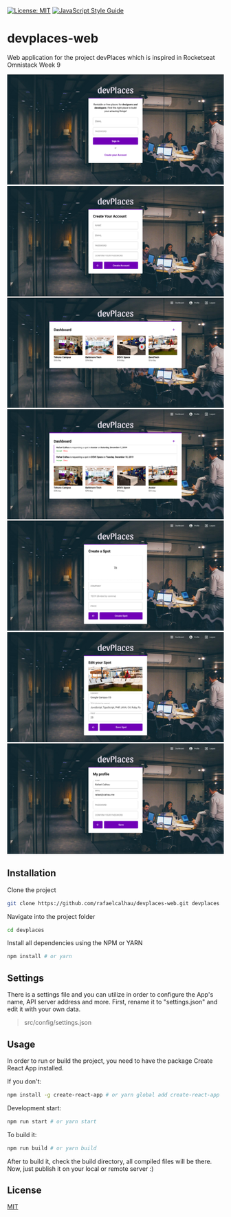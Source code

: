 [![License: MIT](https://img.shields.io/badge/License-MIT-green.svg)](https://opensource.org/licenses/MIT)
[![JavaScript Style Guide](https://img.shields.io/badge/code_style-standard-brightgreen.svg)](https://standardjs.com)


# devplaces-web

Web application for the project devPlaces which is inspired in Rocketseat Omnistack Week 9

![devPlaces](docs/images/devplaces-signin.png)
![devPlaces](docs/images/devplaces-signup.png)
![devPlaces](docs/images/devplaces-dashboard.png)
![devPlaces](docs/images/devplaces-dashboard-requests.png)
![devPlaces](docs/images/devplaces-newspot.png)
![devPlaces](docs/images/devplaces-editspot.png)
![devPlaces](docs/images/devplaces-profile.png)

## Installation

Clone the project

  ```bash
  git clone https://github.com/rafaelcalhau/devplaces-web.git devplaces
  ```

Navigate into the project folder

  ```bash
  cd devplaces
  ```

Install all dependencies using the NPM or YARN

  ```bash
  npm install # or yarn
  ```

## Settings

There is a settings file and you can utilize in order to configure the App's name, API server address and more.
First, rename it to "settings.json" and edit it with your own data.
  
  > src/config/settings.json

## Usage

In order to run or build the project, you need to have the package Create React App installed.

If you don't:

  ```bash
  npm install -g create-react-app # or yarn global add create-react-app
  ```

Development start:

  ```bash
  npm run start # or yarn start
  ```

To build it:

  ```bash
  npm run build # or yarn build
  ```

After to build it, check the build directory, all compiled files will be there.
Now, just publish it on your local or remote server :)

## License
[MIT](https://choosealicense.com/licenses/mit/)